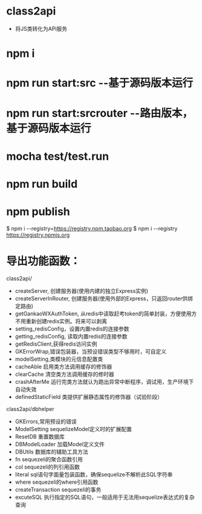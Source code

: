 # class2api
- 将JS类转化为APi服务

# npm i

# npm run start:src  --基于源码版本运行
# npm run start:srcrouter  --路由版本，基于源码版本运行

# mocha test/test.run

# npm run build
# npm publish

$ npm i --registry=https://registry.npm.taobao.org
$ npm i --registry https://registry.npmjs.org

# 导出功能函数：
class2api/
- createServer, 创建服务器(使用内建的独立Express实例)
- createServerInRouter, 创建服务器(使用外部的Express，只返回router供绑定路由)
- getGankaoWXAuthToken, 从redis中读取赶考token的简单封装，方便使用方不用重新创建redis实例。将来可以剥离
- setting_redisConfig，设置内置redis的连接参数
- getting_redisConfig, 读取内置redis的连接参数
- getRedisClient,获得redis访问实例
- GKErrorWrap,错误包装器，当预设错误类型不够用时，可自定义
- modelSetting,类模块的元信息配置类
- cacheAble 启用类方法调用缓存的修饰器
- clearCache    清空类方法调用缓存的修时器
- crashAfterMe  运行完类方法就认为跑出异常中断程序，调试用，生产环境下自动失效
- definedStaticField    类提供扩展静态属性的修饰器（试验阶段）

class2api/dbhelper
- GKErrors,常用预设的错误  
- ModelSetting  sequelizeModel定义时的扩展配置
- ResetDB   重置数据库
- DBModelLoader 加载Model定义文件
- DBUtils   数据库的辅助工具方法
- fn        sequezeli的聚合函数引用
- col       sequezeli的列引用函数
- literal   sql语句字面量包装函数，确保sequelize不解析此SQL字符串
- where     sequezeli的where引用函数
- createTransaction sequezeli的事务
- excuteSQL 执行指定的SQL语句，一般适用于无法用sequelize表达式的复杂查询


